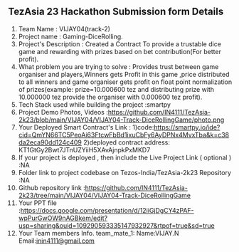 ## TezAsia 23 Hackathon Submission form Details


1. Team Name : VIJAY04(track-2)
2. Project name : Gaming-DiceRolling.
3. Project's Description : Created a Contract To provide a trustable dice game and rewarding with prizes based on bet contribution(For better profit).
4. What problem you are trying to solve : Provides trust between game organiser and players,Winners gets Profit in this game ,price distributed to all winners and game organiser gets profit on float point normalization of prizes(example: prize=10.000600 tez and distributing prize with 10.000000 tez provide the organiser with 0.000600 tez profit).
5. Tech Stack used while building the project :smartpy
6. Project Demo Photos, Videos :https://github.com/IN4111/TezAsia-2k23/blob/main/VIJAY04/VIJAY04-Track-DiceRollingGame/photo.png
7. Your Deployed Smart Contract's Link : 1)code:https://smartpy.io/ide?cid=QmYN66TC5PeoAi63FtcwFbBd1ixuCbFy6AyDPNx4MvxTba&k=c38da2eca90dd124c409
2)deployed contract address: KT1GtGy2Bwt7JTnUZYiiH5XAvAjnpkPxMKD7
8. If your project is deployed , then include the Live Project Link ( optional ) :NA
9. Folder link to project codebase on Tezos-India/TezAsia-2k23 Repository :NA
10. Github repository link :https://github.com/IN4111/TezAsia-2k23/tree/main/VIJAY04/VIJAY04-Track-DiceRollingGame
11. Your PPT file  :https://docs.google.com/presentation/d/12iiGjDgCY4zPAF-wpPurGwOW9nAGBkem/edit?usp=sharing&ouid=109290593335147932927&rtpof=true&sd=true
12. Your Team members Info.
        team_mate_1:
        Name:VIJAY.N
        Email:inin4111@gmail.com
